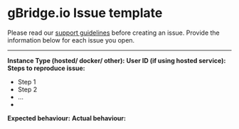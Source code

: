 # gBridge.io Issue template

Please read our [support guidelines](https://doc.gbridge.io/firstSteps/supportGuidelines.html) before creating an issue. Provide the information below for each issue you open. 

-----

**Instance Type (hosted/ docker/ other):**
**User ID (if using hosted service):**
**Steps to reproduce issue:**
- Step 1
- Step 2
- ...
- 
**Expected behaviour:**
**Actual behaviour:**